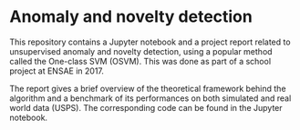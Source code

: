 # Anomaly and novelty detection

This repository contains a Jupyter notebook and a project report related to unsupervised anomaly and novelty detection, using a popular method called the One-class SVM (OSVM). This was done as part of a school project at ENSAE in 2017.

The report gives a brief overview of the theoretical framework behind the algorithm and a benchmark of its performances on both simulated and real world data (USPS). The corresponding code can be found in the Jupyter notebook.
